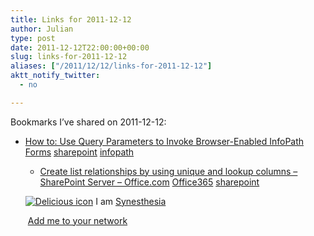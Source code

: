 ```yaml
---
title: Links for 2011-12-12
author: Julian
type: post
date: 2011-12-12T22:00:00+00:00
slug: links-for-2011-12-12 
aliases: ["/2011/12/12/links-for-2011-12-12"]
aktt_notify_twitter:
  - no

---
```

Bookmarks I&#8217;ve shared on 2011-12-12:

  * [How to: Use Query Parameters to Invoke Browser-Enabled InfoPath Forms][1] 
    [sharepoint][2] [infopath][3] </li> 
    
      * [Create list relationships by using unique and lookup columns &#8211; SharePoint Server &#8211; Office.com][4] 
        [Office365][5] [sharepoint][2] </li> </ul> 
        
        <p class="deliciouslink">
          <a href="https://del.icio.us/synesthesia" title="See all my bookmarks on del.icio.us"><img src="https://www.synesthesia.co.uk/images/deliciousicon.jpg" alt="Delicious icon" /></a>&nbsp;I am <a href="https://del.icio.us/synesthesia" title="See all my bookmarks on del.icio.us">Synesthesia</a>
        </p>
        
        <p class="deliciouslink">
          <a href="https://del.icio.us/network?add=synesthesia" title="Add me to your del.icio.us network"><img src="https://www.synesthesia.co.uk/images/add.gif" alt="" /></a>&nbsp;<a href="https://del.icio.us/network?add=synesthesia" title="Add me to your del.icio.us network">Add me to your network</a>
        </p>

 [1]: https://msdn.microsoft.com/en-us/library/ms772417.aspx
 [2]: https://www.delicious.com/synesthesia/sharepoint
 [3]: https://www.delicious.com/synesthesia/infopath
 [4]: https://office.microsoft.com/en-us/sharepoint-server-help/create-list-relationships-by-using-unique-and-lookup-columns-HA101729901.aspx
 [5]: https://www.delicious.com/synesthesia/Office365